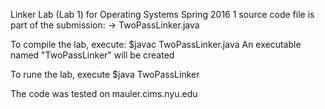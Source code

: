 Linker Lab (Lab 1) for Operating Systems Spring 2016
1 source code file is part of the submission:
	-> TwoPassLinker.java

To compile the lab, execute:
$javac TwoPassLinker.java
An executable named "TwoPassLinker" will be created

To rune the lab, execute
$java TwoPassLinker <inputfile>


The code was tested on mauler.cims.nyu.edu


